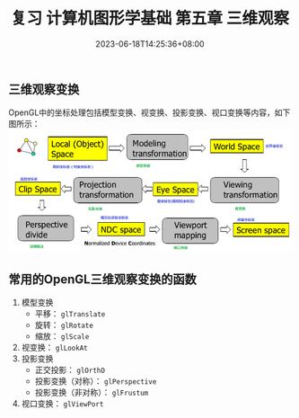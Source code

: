 ﻿---
title: "复习 计算机图形学基础 第五章 三维观察"
date: 2023-06-18T14:25:36+08:00
tags: ["计算机图形学"]
categories: ["期末复习"]
series: ["复习 计算机图形学基础"]
series_order: 9
---

## 三维观察变换
OpenGL中的坐标处理包括模型变换、视变换、投影变换、视口变换等内容，如下图所示：
![坐标系之间的变换](./Coordinates.png "坐标系之间的变换")

## 常用的OpenGL三维观察变换的函数
1. 模型变换
    - 平移： `glTranslate`
    - 旋转： `glRotate`
    - 缩放： `glScale`
2. 视变换： `glLookAt`
3. 投影变换
    - 正交投影： `glOrthO`
    - 投影变换（对称）： `glPerspective`
    - 投影变换（非对称）： `glFrustum`
4. 视口变换： `glViewPort`
